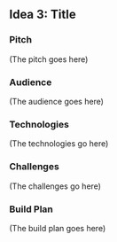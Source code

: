 ## Idea 3: Title

### Pitch

(The pitch goes here)

### Audience

(The audience goes here)

### Technologies

(The technologies go here)

### Challenges

(The challenges go here)

### Build Plan

(The build plan goes here)